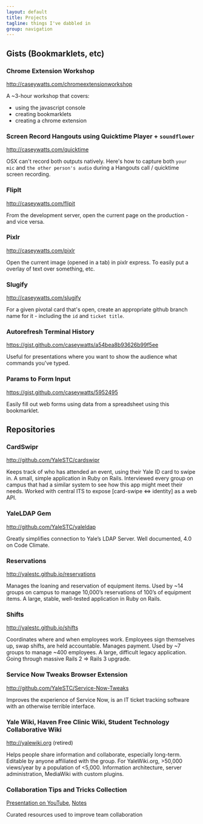 ```yaml
---
layout: default
title: Projects
tagline: things I've dabbled in
group: navigation
---
```


## Gists (Bookmarklets, etc)

### Chrome Extension Workshop
<http://caseywatts.com/chromeextensionworkshop>

A ~3-hour workshop that covers:
- using the javascript console
- creating bookmarklets
- creating a chrome extension

### Screen Record Hangouts using Quicktime Player + `soundflower`
<http://caseywatts.com/quicktime>

OSX can't record both outputs natively. Here's how to capture both `your mic` and `the other person's audio` during a Hangouts call / quicktime screen recording.

### FlipIt
<http://caseywatts.com/flipit>

From the development server, open the current page on the production - and vice versa.

### Pixlr
<http://caseywatts.com/pixlr>

Open the current image (opened in a tab) in pixlr express. To easily put a overlay of text over something, etc.

### Slugify
<http://caseywatts.com/slugify>

For a given pivotal card that's open, create an appropriate github branch name for it - including the `id` and `ticket title`.

### Autorefresh Terminal History
<https://gist.github.com/caseywatts/a54bea8b93626b99f5ee>

Useful for presentations where you want to show the audience what commands you've typed.

### Params to Form Input
<https://gist.github.com/caseywatts/5952495>

Easily fill out web forms using data from a spreadsheet using this bookmarklet.

## Repositories

### CardSwipr  
<http://github.com/YaleSTC/cardswipr>

Keeps track of who has attended an event, using their Yale ID card to swipe in. A small, simple application in Ruby on Rails. Interviewed every group on campus that had a similar system to see how this app might meet their needs. Worked with central ITS to expose [card-swipe ⇔ identity] as a web API.

### YaleLDAP Gem
<http://github.com/YaleSTC/yaleldap>

Greatly simplifies connection to Yale’s LDAP Server. Well documented, 4.0 on Code Climate.

### Reservations
<http://yalestc.github.io/reservations>

Manages the loaning and reservation of equipment items. Used by ~14 groups on campus to manage 10,000’s reservations of 100’s of equipment items. A large, stable, well-tested application in Ruby on Rails.

### Shifts
<http://yalestc.github.io/shifts>

Coordinates where and when employees work. Employees sign themselves up, swap shifts, are held accountable. Manages payment. Used by ~7 groups to manage ~400 employees. A large, difficult legacy application. Going through massive Rails 2 => Rails 3 upgrade.

### Service Now Tweaks Browser Extension
<http://github.com/YaleSTC/Service-Now-Tweaks>

Improves the experience of Service Now, is an IT ticket tracking software with an otherwise terrible interface.

### Yale Wiki, Haven Free Clinic Wiki, Student Technology Collaborative Wiki
<http://yalewiki.org> (retired)

Helps people share information and collaborate, especially long-term. Editable by anyone affiliated with the group. For YaleWiki.org, &gt;50,000 views/year by a population of &lt;5,000. Information architecture, server administration, MediaWiki with custom plugins.

### Collaboration Tips and Tricks Collection
[Presentation on YouTube](https://www.youtube.com/watch?v=JKZ_CHSO7rs), [Notes](http://tinyurl.com/caseycollaborationtools)

Curated resources used to improve team collaboration
